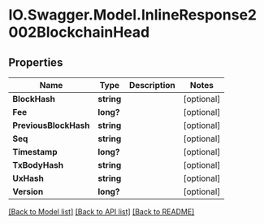 # IO.Swagger.Model.InlineResponse2002BlockchainHead
## Properties

Name | Type | Description | Notes
------------ | ------------- | ------------- | -------------
**BlockHash** | **string** |  | [optional] 
**Fee** | **long?** |  | [optional] 
**PreviousBlockHash** | **string** |  | [optional] 
**Seq** | **string** |  | [optional] 
**Timestamp** | **long?** |  | [optional] 
**TxBodyHash** | **string** |  | [optional] 
**UxHash** | **string** |  | [optional] 
**Version** | **long?** |  | [optional] 

[[Back to Model list]](../README.md#documentation-for-models) [[Back to API list]](../README.md#documentation-for-api-endpoints) [[Back to README]](../README.md)


